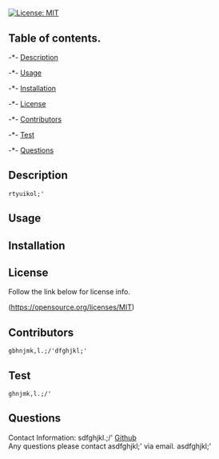 # 
  [![License: MIT](https://img.shields.io/badge/License-MIT-yellow.svg)](https://opensource.org/licenses/MIT)

  ##  Table of contents.

  -*- [Description](#Description)
   
  -*- [Usage](#Usage)

  -*- [Installation](#Installation)

  -*- [License](#License)
  
  -*- [Contributors](#Contributors)

  -*- [Test](#Test)
   
  -*- [Questions](#Questions) 


  ##  Description
    rtyuikol;'

  ##  Usage
    

  ##  Installation
    

  ##  License
  Follow the link below for license info.

  (https://opensource.org/licenses/MIT)

  ##  Contributors
    gbhnjmk,l.;/'dfghjkl;'

  ##  Test
    ghnjmk,l.;/'
  
  ##  Questions
  Contact Information:
  sdfghjkl.;/'
  [Github](http://github.com/sdfghjkl.;/')   
  Any questions please contact asdfghjkl;' via email.
  asdfghjkl;'
  
  
